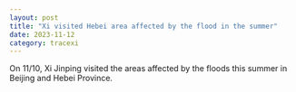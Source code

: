 ```yaml
---
layout: post
title: "Xi visited Hebei area affected by the flood in the summer"
date: 2023-11-12
category: tracexi
---
```


On 11/10, Xi Jinping visited the areas affected by the floods this summer in Beijing and Hebei Province.

